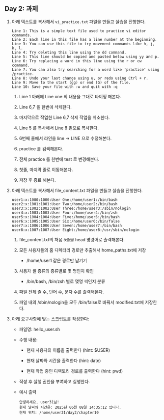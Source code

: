 ## Day 2: 과제



1. 아래 텍스트를 복사해서 `vi_practice.txt` 파일을 만들고 실습을 진행한다.

    ```
    Line 1: This is a simple text file used to practice vi editor commands.
    Line 2: Each line in this file has a line number at the beginning.
    Line 3: You can use this file to try movement commands like h, j, k, l.
    Line 4: Try deleting this line using the dd command.
    Line 5: This line should be copied and pasted below using yy and p.
    Line 6: Try replacing a word in this line using the r or cw command.
    Line 7: You can also try searching for a word like 'practice' using /practice.
    Line 8: Undo your last change using u, or redo using Ctrl + r.
    Line 9: Move to the start (gg) or end (G) of the file.
    Line 10: Save your file with :w and quit with :q
    ```

    1. Line 1 아래에 Line one 의 내용을 그대로 타이핑 해본다.

    2. Line 6,7 을 한번에 삭제한다.

    3. 마지막으로 작업한 Line 6,7 삭제 작업을 취소한다.

    4. Line 5 를 복사해서 Line 8 밑으로 복사한다.

    5. 6번째 줄에서 라인을 line -> LINE 으로 수정해본다.

    6. practice 를 검색해본다.

    7. 전체 practice 를 한번에 test 로 변경해본다.

    8. 첫줄, 마지막 줄로 이동해본다.

    9. 저장 후 종료 해본다.

2. 아래 텍스트를 복사해서 file_content.txt 파일을 만들고 실습을 진행한다.

    ```
    user1:x:1000:1000:User One:/home/user1:/bin/bash
    user2:x:1001:1001:User Two:/home/user2:/bin/bash
    user3:x:1002:1002:User Three:/home/user3:/sbin/nologin
    user4:x:1003:1003:User Four:/home/user4:/bin/zsh
    user5:x:1004:1004:User Five:/home/user5:/bin/bash
    user6:x:1005:1005:User Six:/home/user6:/bin/false
    user7:x:1006:1006:User Seven:/home/user7:/bin/bash
    user8:x:1007:1007:User Eight:/home/user8:/usr/sbin/nologin
    ```

    1. file_content.txt의 처음 5줄을 head 명령어로 출력해본다.

    2. 모든 사용자들의 홈 디렉터리 경로만 추출해서 home_paths.txt에 저장
        - /home/user1 같은 경로만 남기기

    3. 사용자 셸 종류의 종류별로 몇 명인지 확인
        - /bin/bash, /bin/zsh 별로 몇명 씩인지 분류

    4. 파일 전체 줄 수, 단어 수, 문자 수를 출력해본다.

    5. 파일 내의 /sbin/nologin을 모두 /bin/false로 바꿔서 modified.txt에 저장한다.


3. 아래 요구사항에 맞는 스크립트를 작성한다:

    - 파일명: hello_user.sh

    - 수행 내용:

        - 현재 사용자의 이름을 출력한다 (hint: $USER)

        - 현재 날짜와 시간을 출력한다 (hint: date)

        - 현재 작업 중인 디렉토리 경로를 출력한다 (hint: pwd)

    - 작성 후 실행 권한을 부여하고 실행한다.

    - 예시 출력
        ```
        안녕하세요, user31님!
        현재 날짜와 시간은: 2025년 06월 08일 14:35:12 입니다.
        현재 위치: /home/user31/day2/chapter10
        ```
